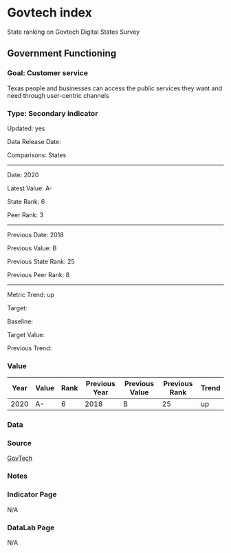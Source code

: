 # Govtech index

State ranking on Govtech Digital States Survey

## Government Functioning

### Goal: Customer service

Texas people and businesses can access the public services they want and need through user-centric channels

### Type: Secondary indicator

Updated: yes

Data Release Date: 

Comparisons: States

----

Date: 2020

Latest Value: A- 

State Rank: 6

Peer Rank: 3


----

Previous Date: 2018

Previous Value: B

Previous State Rank: 25

Previous Peer Rank: 8


----
Metric Trend: up

Target: 

Baseline: 

Target Value: 

Previous Trend: 



### Value

| Year      |  Value      | Rank        | Previous Year | Previous Value | Previous Rank | Trend | 
| ----------- | ----------- | ----------- | ----------- | ----------- | ----------- | -----------|
|   2020      |     A-      |      6      |    2018     |      B      |     25      |     up     | 

### Data

### Source

[GovTech](https://www.govtech.com/cdg/digital-states/digital-states-survey-2020-results-announced.html)

### Notes



### Indicator Page

N/A


### DataLab Page

N/A
